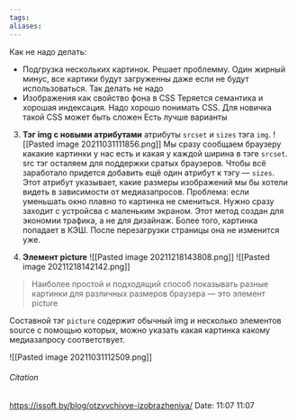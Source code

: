 ```yaml
---
tags: 
aliases: 
---
```

Как не надо делать:
 - Подгрузка нескольких картинок.
Решает проблемму. Один жирный минус, все картики будут загруженны даже если не будут использоваться. Так делать не надо
 - Изображения как свойство фона в CSS
Теряется семантика и хорошая индексация. 
Надо хорошо понимать CSS. Для новичка такой CSS может быть сложен
Есть лучше варианты

3. **Тэг img с новыми атрибутами**
атрибуты `srcset` и `sizes` тэга `img`. 
![[Pasted image 20211031111856.png]]
Мы сразу сообщаем браузеру какакие картинки у нас есть и какая у каждой ширина в тэге `srcset`. src тэг осталяем для поддержки сратых браузеров.
Чтобы всё заработало придется добавить ещё один атрибут к тэгу — `sizes`. Этот атрибут указывает, какие размеры изображений мы бы хотели видеть в зависимости от медиазапросов.
Проблема: если уменьшать окно плавно то картинка не смениться. Нужно сразу заходит с устройсва с маленьким экраном. Этот метод создан для экономии трафика, а не для дизайнаж. Более того, картинка попадает в КЭШ. После перезагрузки страницы она не изменится уже.


4. **Элемент picture**
 ![[Pasted image 20211218143808.png]]
 ![[Pasted image 20211218142142.png]]

>Наиболее простой и подходящий способ показывать разные картинки для различных размеров браузера — это элемент picture

Составной тэг `picture` содержит обычный img и несколько элементов source с помощью которых, можно указать какая картинка какому медиазапросу соответствует.

![[Pasted image 20211031112509.png]]


###### Citation
https://issoft.by/blog/otzyvchivye-izobrazheniya/
Date: 11:07 11:07
